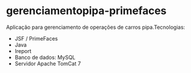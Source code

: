 # gerenciamentopipa-primefaces
Aplicação para gerenciamento de operações de carros pipa.Tecnologias:

- JSF / PrimeFaces
- Java
- Ireport
- Banco de dados: MySQL
- Servidor Apache TomCat 7

